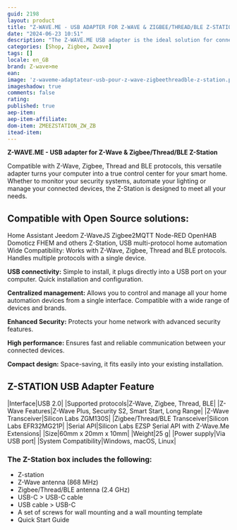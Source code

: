 ```yaml
---
guid: 2198
layout: product 
title: "Z-WAVE.ME - USB ADAPTER FOR Z-WAVE & ZIGBEE/THREAD/BLE Z-STATION"
date: "2024-06-23 10:51"
description: "The Z-WAVE.ME USB adapter is the ideal solution for connecting and controlling all your home automation devices."
categories: [Shop, Zigbee, Zwave]
tags: []
locale: en_GB
brand: Z-wave>me
ean: 
image: 'z-waveme-adaptateur-usb-pour-z-wave-zigbeethreadble-z-station.png'
imageshadow: true
comments: false
rating:  
published: true
aep-item: 
aep-item-affiliate: 
dom-item: ZMEEZSTATION_ZW_ZB
itead-item: 
---
```


**Z-WAVE.ME - USB adapter for Z-Wave & Zigbee/Thread/BLE Z-Station**

Compatible with Z-Wave, Zigbee, Thread and BLE protocols, this versatile adapter turns your computer into a true control center for your smart home. Whether to monitor your security systems, automate your lighting or manage your connected devices, the Z-Station is designed to meet all your needs.

## Compatible with Open Source solutions:

Home Assistant
Jeedom
Z-WaveJS
Zigbee2MQTT
Node-RED
OpenHAB
Domoticz FHEM and others
Z-Station, USB multi-protocol home automation
Wide Compatibility: Works with Z-Wave, Zigbee, Thread and BLE protocols. Handles multiple protocols with a single device.

**USB connectivity:** Simple to install, it plugs directly into a USB port on your computer. Quick installation and configuration.

**Centralized management:** Allows you to control and manage all your home automation devices from a single interface. Compatible with a wide range of devices and brands.

**Enhanced Security:** Protects your home network with advanced security features.

**High performance:** Ensures fast and reliable communication between your connected devices.

**Compact design:** Space-saving, it fits easily into your existing installation.

## Z-STATION USB Adapter Feature

|Interface|USB 2.0|
|Supported protocols|Z-Wave, Zigbee, Thread, BLE|
|Z-Wave Features|Z-Wave Plus, Security S2, Smart Start, Long Range|
|Z-Wave Transceiver|Silicon Labs ZGM130S|
|Zigbee/Thread/BLE Transceiver|Silicon Labs EFR32MG21P|
|Serial API|Silicon Labs EZSP Serial API with Z-Wave.Me Extensions|
|Size|60mm x 20mm x 10mm|
|Weight|25 g|
|Power supply|Via USB port|
|System Compatibility|Windows, macOS, Linux|

### The Z-Station box includes the following:

- Z-station
- Z-Wave antenna (868 MHz)
- Zigbee/Thread/BLE antenna (2.4 GHz)
- USB-C > USB-C cable
- USB cable > USB-C
- A set of screws for wall mounting and a wall mounting template
- Quick Start Guide